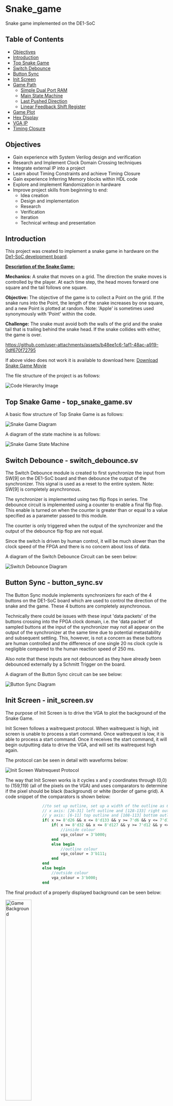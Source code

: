 # Snake_game
Snake game implemented on the DE1-SoC

## Table of Contents
- [Objectives](#objectives)
- [Introduction](#introduction)
- [Top Snake Game](#top-snake-game---top_snake_gamesv)
- [Switch Debounce](#switch-debounce---switch_debouncesv)
- [Button Sync](#button-sync---button_syncsv)
- [Init Screen](#init-screen---init_screensv)
- [Game Path](#game-path---game_pathsv)
  - [Simple Dual Port RAM](#simple-dual-port-ram---simple_dual_port_ramsv)
  - [Main State Machine](#main-state-machine)
  - [Last Pushed Direction](#last-pushed-direction)
  - [Linear Feedback Shift Register](#linear-feedback-shift-register)
- [Game Plot](#game-plot---game_plotsv)
- [Hex Display](#hex-display---hex_displaysv)
- [VGA IP](#hex-display---hex_displaysv)
- [Timing Closure](#timing-closure)





## Objectives

- Gain experience with System Verilog design and verification
- Research and Implement Clock Domain Crossing techniques
- Integrate external IP into a project
- Learn about Timing Constraints and achieve Timing Closure
- Gain experience Inferring Memory blocks within HDL code 
- Explore and implement Randomization in hardware
- Improve project skills from beginning to end:
  - Idea creation
  - Design and implementation
  - Research
  - Verification
  - Iteration
  - Technical writeup and presentation





## Introduction

This project was created to implement a snake game in hardware on the [De1-SoC development board](https://www.terasic.com.tw/cgi-bin/page/archive.pl?Language=English&CategoryNo=205&No=836&PartNo=1#contents).

**<ins>Description of the Snake Game:</ins>**

  **Mechanics:** A snake that moves on a grid. The direction the snake moves is controlled by the player. At each time step, the head moves forward one square and the tail follows one square. 

  **Objective:** The objective of the game is to collect a Point on the grid. If the snake runs into the Point, the length of the snake increases by one square, and a new Point is plotted at random. Note: 'Apple' is sometimes used synonymously with 'Point' within the code.

  **Challenge:** The snake must avoid both the walls of the grid and the snake tail that is trailing behind the snake head. If the snake collides with either, the game is over.

https://github.com/user-attachments/assets/b48ee1c6-1af1-48ac-a919-0df670f72795

If above video does not work it is available to download here: [Download Snake Game Movie](supplemental/snake_game_movie.MOV)
  
The file structure of the project is as follows:

![Code Hierarchy Image](supplemental/code_hierarchy.png)





## Top Snake Game - top_snake_game.sv

A basic flow structure of Top Snake Game is as follows:

![Snake Game Diagram](supplemental/snake_game_diagram.png)

A diagram of the state machine is as follows:

![Snake Game State Machine](supplemental/top_statemachine.png)





## Switch Debounce - switch_debounce.sv

The Switch Debounce module is created to first synchronize the input from SW[9] on the DE1-SoC board and then debounce the output of the synchronizer. This signal is used as a reset to the entire system. Note: SW[9] is completely asynchronous.

The synchronizer is implemented using two flip flops in series. The debounce circuit is implemented using a counter to enable a final flip flop. This enable is turned on when the counter is greater than or equal to a value specified as a parameter passed to this module.

The counter is only triggered when the output of the synchronizer and the output of the debounce flip flop are not equal. 

Since the switch is driven by human control, it will be much slower than the clock speed of the FPGA and there is no concern about loss of data. 

A diagram of the Switch Debounce Circuit can be seen below:

![Switch Debounce Diagram](supplemental/switch_debounce_diagram.png)





## Button Sync - button_sync.sv

The Button Sync module implements synchronizers for each of the 4 buttons on the DE1-SoC board which are used to control the direction of the snake and the game. These 4 buttons are completely asynchronous. 

Technically there could be issues with these input 'data packets' of the buttons crossing into the FPGA clock domain, i.e. the 'data packet' of sampled buttons at the input of the synchronizer may not all appear on the output of the synchronizer at the same time due to potential metastability and subsequent settling. This, however, is not a concern as these buttons are human controlled and the difference of one single 20 ns clock cycle is negligible compared to the human reaction speed of 250 ms.

Also note that these inputs are not debounced as they have already been debounced externally by a Schmitt Trigger on the board.

A diagram of the Button Sync circuit can be see below:

![Button Sync Diagram](supplemental/button_sync_diagram.png)





## Init Screen - init_screen.sv

The purpose of Init Screen is to drive the VGA to plot the background of the Snake Game.

Init Screen follows a waitrequest protocol. When waitrequest is high, init screen is unable to process a start command. Once waitrequest is low, it is able to process a start command. Once it receives the start command, it will begin outputting data to drive the VGA, and will set its waitrequest high again.

The protocol can be seen in detail with waveforms below:

![Init Screen Waitrequest Protocol](supplemental/init_screen_waitreq.PNG)

The way that Init Screen works is it cycles x and y coordinates through (0,0) to (159,119) (all of the pixels on the VGA) and uses comparators to determine if the pixel should be black (background) or white (border of game grid). A code snippet of the comparators is shown below:

```systemverilog
                //to set up outline, set up a width of the outline as 6 pixels
                // x axis: [26-31] left outline and [128-133] right outline
                // y axis: [6-11] top outline and [108-113] bottom outline
                if( x >= 8'd26 && x <= 8'd133 && y >= 7'd6 && y <= 7'd113) begin
                    if( x >= 8'd32 && x <= 8'd127 && y >= 7'd12 && y <= 7'd107) begin
                        //inside colour
                        vga_colour = 3'b000;
                    end
                    else begin
                        //outline colour
                        vga_colour = 3'b111;
                    end
                end
                else begin
                    //outside colour
                    vga_colour = 3'b000;
                end
```

The final product of a properly displayed background can be seen below:

<img src="supplemental/init_screen_background.jpg" alt="Game Background" style="width:40%; height:auto;">

The flow of data in Init Screen can be seen in the diagram below:

![Init Screen Diagram](supplemental/init_screen_diagram.png)

The State Machine of Init Screen is shown below:

![Init Screen State Machine](supplemental/init_screen_statemachine.png)





## Game Path - game_path.sv

Game Path is used as the brain of a snake game. This module is what converts the user inputs into the game that is displayed to the player. This module processes the user buttons as inputs, and drives the game pixels that will be displayed on the VGA and the player score displayed on the hex display. 

Note that the game pixels are passed to the game_plot module who interacts with the VGA IP to display on the VGA. Also note that the player score is provided to the hex_display module that drives the 7-segment hex display.

This module not only processes the game, but also processes the start, end, and reset of a game.

The general data flow of game_path, it's nested memory module, and blocks of logic can be seen in the diagram below:

![Game Path Diagram](supplemental/game_path_diagram.png)

The Simple Dual Port RAM, State Machine, Last Pushed Direction, and LFSR blocks will be described in depth below.



### Simple Dual Port RAM - simple_dual_port_ram.sv
The Simple Dual Port RAM module is created to infer RAM within a code block. This memory is created to utilize the M10K memory block available on the Cyclone V FPGA. It is also inferred to utilize pass through logic when reading and writing to the same cell within the same clock cycle.

The memory inferred is 8X256 bits, and is a simple dual port memory, meaning that one port can write to the memory each clock cycle, and one port can read from the memory each clock cycle.

In the context of the game, this memory is used to implement FIFO memory with 256 available spots to hold an 8-bit location refering to one square on the game grid. This memory is used to hold the location of each segment of the snake in order from head to tail. At each game step, we add a new 8-bit head location and read the tail location if applicable.



### Main State Machine

The state machine of Game Path can be seen below:

![Game Path State Machine](supplemental/game_path_statemachine.png)



### Last Pushed Direction

The Last Pushed Direction section of the code determines what the last button that was pushed is, and thus what direction the user has specified the snake should go in.

The snake however is not allowed to turn 180 degrees back on itself, thus we must take into account the direction the snake is currently headed in, in this case denoted 'direction'.

Note: last_direction is forced to DOWN when in INIT_TAIL state so that the game begins with the snake travelling downward.

The code can be seen below:

( 'in_down, in_left, in_right, in_up' refer to user inputs on buttons; 'direction' is used to indicate current direction of snake, 'last_direction' captures the direction the user indicates the snake should move in next)

```systemverilog
   enum logic [1:0] {LEFT, RIGHT, UP, DOWN} last_direction, direction;
    //sequential
    //synchronous reset
    //drives last_direction
    always_ff@(posedge clk) begin
        //does not allow change in direction by 180 degrees
        if(!rst_n || state == INIT_TAIL || (in_down && direction != UP))
            last_direction <= DOWN;
        else if(in_left && direction != RIGHT)
            last_direction <= LEFT;
        else if(in_right && direction != LEFT)
            last_direction <= RIGHT;
        else if(in_up && direction != DOWN)
            last_direction <= UP;
        
    end
```

Note that there is a hierarchy of which button will be remembered if multiple are pressed at once. I believe this does not take away from the gameplay as it is the player's error if they have multiple buttons pushed at once. Since the clock speed sampling the user input is also much faster than human reaction time, if the player fixes their input, their fixed input will be captured.



### Linear Feedback Shift Register

A linear feedback shift register (LFSR) is a common device used to generate psuedo-random sequences in computers. The size of the LFSR determines how many cycles the LFSR can continue to generate new outputs before repeating the sequence. The seed determines where in this sequence the LFSR begins.

In the context of the game, this LFSR is used to generate a random location to place the next Point square when a Point is collected.

In order for the Point location to be random and the sequence to not repeat itself within the game, we need 256 * 8 random bits (256 since a maximum of 254 Points can be collected before the snake occupies the entire grid, and 8 since each location is referenced by an 8 bit number). Thus, we need 2^11 random bits, which can be generated from an 11-bit LFSR.

Note an 11-bit LFSR can only generate 2^11 - 1 random numbers as it will never generate an output of all 1's if implemented with an XNOR.

The implementation of an 11-bit LFSR can be seen below:

![11 bit LFSR Diagram](supplemental/lfsr_diagram.png)

In code:
```systemverilog
lfsr <= {lfsr[9:0],~(lfsr[10] ^ lfsr[8])}; //shift and xnor for the new bit
```

To generate 8 new random bits each time a location for a new Point is needed, the LFSR shifts 8 times.

The other challenge to create a random sequence within the game is creating a random seed for the LFSR sequence. To create this random seed, I use an 11 bit counter. In order to begin the game, the user must press a button, after which, while a button (typically the one to start the game, but could technically be any) is pressed, the counter continues to count until all buttons are released. The value that the counter ends at is used as the seed. This allows a truly random input to seed the LFSR, making it fairly random. The fact that the counter is counting very fast compared to the time that a button will be pressed also adds to this randomness.

The code for capturing the seed can be seen below:

```systemverilog
           //Creating random seed once per game
                //wait for first button push out of idle to start counting
                if (state == IDLE && start) begin  //skip as soon as state is out of IDLE
                    seed_count_flag <= 1'b1;
                    seed_count <= 11'd0;
                end
                else if (seed_count_flag) begin
                    if(in_left || in_up || in_down || in_right ) begin
                        seed_count <= seed_count + 11'd1; //if initial press is still ongoing, count
                    end
                    else begin //get here once no button is being pushed, keep seed_count by turning off flag
                        seed_count_flag <= 1'b0; //if initial press is released, stop counting, seed has been generated 'randomly'
                        if(seed_count == 11'b111_1111_1111) begin //cannot use all 1's for xnor lfsr
                            lfsr <= 11'd0;
                        end
                        else begin
                            lfsr <= seed_count;
                        end
                    end
                end

```





## Game Plot - game_plot.sv

Game Plot translates the plotting requests by Game Path into coordinates that the VGA can plot.

Game Path thinks in logic terms of a 16x16 grid for its game logic, and its outputs aimed to drive the VGA are also in this 16x16 grid format. Game Plot's goal is to translate this 16x16 grid format to the actual VGA coordinates on screen.

Game Path's 16x16 grid is represented with 96x96 VGA pixels, where each square of Game Path's grid is made up of 6x6 VGA pixels.

Game Plot follows a waitrequest protocol. This is the same protocol as displayed in Init Screen.

Game Plot's data flow can be seen below:

![Game Plot Diagram](supplemental/game_plot_diagram.png)

Game Plot's state machine can be seen below:

![Game Plot State Machine](supplemental/game_plot_statemachine.png)





## Hex Display - hex_display.sv

Hex Display's aim is to display the score of a player while playing the game in Hexadecimal format. 

Hex Display can be used to display an inputed number on the boards' 7 segment hex display in hexadecimal format. This instantiation leaves four of the board's 7-segment hex's blank and displays on just two of them as the maximum attainable score of 254 can be represented with just two hexadecimal numbers.

This module is purely combinational.

Please note that although the module is written to be able to display on all 6 7-segment hex displays, the Parameter given in this project's instantiation specifies that only two of the displays will be used, and thus the other 4 will be hard coded to be blank.

Hex Display's data flow diagram can be seen below:

![Hex Display Diagram](supplemental/hex_display_diagram.png)





## VGA IP

The VGA core used in this project was developed at the University of Toronto. This core was introduced to me in the CPEN 311 course at the University of British Columbia. The original website can be found here: [https://www.eecg.utoronto.ca/~jayar/ece241_07F/vga/](https://www.eecg.utoronto.ca/~jayar/ece241_07F/vga/).

The files necessary for this VGA IP are:
- vga_adapter.sv
- vga_address_translator.sv
- vga_controller.sv
- vga_pll.sv

The Black Box diagram of the VGA IP can be seen below:

![VGA Black Box](supplemental/VGA_blackbox.PNG)





## Timing Closure

In order to close Timing on the design, an SDC file is needed to constrain the design in Quartus.

All input paths, output paths must be constrained, and all clocks within the design must be defined.

Inputs to the design:
- KEY[3:0]
- SW[9]

Outputs from the design:
- [6:0] HEX0
- [6:0] HEX1
- [6:0] HEX2
- [6:0] HEX3
- [6:0] HEX4
- [6:0] HEX5
- VGA_PLOT
- [7:0] VGA_X
- [6:0] VGA_Y
- [2:0] VGA_COLOUR
- [7:0] VGA_R
- [7:0] VGA_G
- [7:0] VGA_B
- VGA_HS
- VGA_VS
- VGA_CLK

Clocks:
50 Mhz CLOCK_50

25 MHz Clock used within VGA IP

Both Inputs are fully asynchronous, so in order to constrain them, I added Maximum path delay parameters so that the paths were not mapped unecessarily long. Since the hold times did not matter, I set them as false paths.

To constrain the path between each register within the design, the clocks need to be defined. In order to do this I specified CLOCK_50 as having a period of 20 ns (50 MHz) and allowed the PLL clocks to be derived.

The Hex outputs are completely asynchronous, thus to make sure the paths were not unnecessarily long, I constrained the Max Delay values, and set the hold delays as false paths as they do not matter.

The VGA outputs proved to be the most important paths to constrain. These outputs were headed for a [VGA DAC ADV7123](https://www.analog.com/media/en/technical-documentation/data-sheets/ADV7123-EP.pdf) chip on the board who's clock is driven by VGA_CLK output. All of the VGA outputs therefore are latched by a 25 Mhz clk and require specific timing parameters.

The VGA_CLK port is a clock, and thus does not need to be constrainted.

To constraint the rest of the VGA Outputs, I specified 'set_output_delay' -max and -min values.

The Output delay calculations are as follows:

Output Delay Max = Board Delay Max - Board Clock Skew Min + Time setup
  Where: Board Clock Skew Min = Minimum External Clock Delay to the External Device - Maximum External Clock Delay to the FPGA

Output Delay Min = Board Delay Min - Board Clock Skew Max - Time hold
  Where: Board Clock Skew Max = Maximum External Clock Delay to the External Device - Minimum External Clock Delay to the FPGA

Unfortunately the board delay parameters are not available for the DE1-SoC, thus I assume the board delay is 0.13 ns, a calculation assuming board delay is about .65 ns/cm travelled. 2 cm based on measurement of the board, from the FPGA to the VGA DAC.

The Setup and Hold time are taken from the VGA DAC specsheet.

The Clock Skew values were then calculated. Since the Clock driving the latch on the VGA DAC is VGA_CLK, derived from a PLL on the FPGA, I specified the External CLock Delay to the FPGA as 0. I specified the External Clock Delay to the External Device to be the same as board delay, since VGA_CLK will have to travel the same distance from the FPGA to the VGA DAC as the other signals.

The Board Delay values and Board Clock Skew values thus cancel each other out, so this estimation of board delay is not important in the end.



